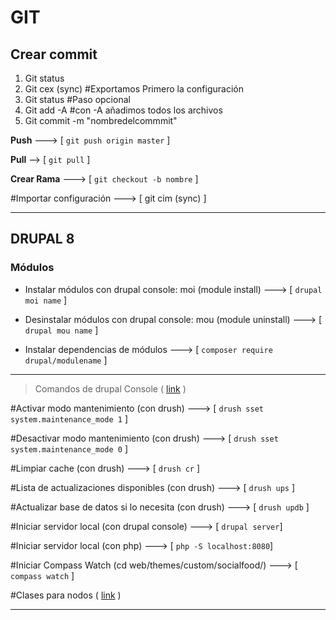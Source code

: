 # GIT
## Crear commit
1. Git status
2. Git cex (sync) #Exportamos Primero la configuración
3. Git status #Paso opcional
4. Git add -A #con -A añadimos todos los archivos
5. Git commit -m "nombredelcommmit"

**Push** ---> [ `git push origin master` ]

**Pull** --> [ `git pull` ]

**Crear Rama** ---> [ `git checkout -b nombre` ]

#Importar configuración ---> [ git cim (sync) ]

--------------------------------------------------------------------------------------------


## DRUPAL 8 

### Módulos

* Instalar módulos con drupal console: moi (module install) ---> [ `drupal moi name` ]

* Desinstalar módulos con drupal console: mou (module uninstall) ---> [ `drupal mou name` ]

* Instalar dependencias de módulos ---> [ `composer require drupal/modulename` ]

----------------------------------------------------------------------------------------------

> Comandos de drupal Console ( [link](https://hechoendrupal.gitbooks.io/drupal-console/content/en/about/what-is-the-drupal-console.html) )

#Activar modo mantenimiento (con drush) ---> [ `drush sset system.maintenance_mode 1` ]

#Desactivar modo mantenimiento (con drush) ---> [ `drush sset system.maintenance_mode 0` ]

#Limpiar cache (con drush) ---> [ `drush cr` ]

#Lista de actualizaciones disponibles (con drush) ---> [ `drush ups` ]

#Actualizar base de datos si lo necesita (con drush) ---> [ `drush updb` ]

#Iniciar servidor local (con drupal console) ---> [ `drupal server`]

#Iniciar servidor local (con php) ---> [ `php -S localhost:8080`]  

#Iniciar Compass Watch (cd web/themes/custom/socialfood/) ---> [ `compass watch` ]

#Clases para nodos ( [link](https://lohmeyer.rocks/blog/2016/05/09/0076-adding-node-class-body-html-tag-drupal-8) )

    
---------------------------------------------------------------------------------------------
